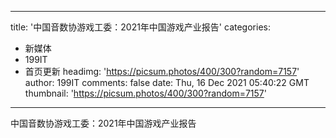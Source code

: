 
---
title: '中国音数协游戏工委：2021年中国游戏产业报告'
categories: 
 - 新媒体
 - 199IT
 - 首页更新
headimg: 'https://picsum.photos/400/300?random=7157'
author: 199IT
comments: false
date: Thu, 16 Dec 2021 05:40:22 GMT
thumbnail: 'https://picsum.photos/400/300?random=7157'
---

<div>   
中国音数协游戏工委：2021年中国游戏产业报告  
</div>
            